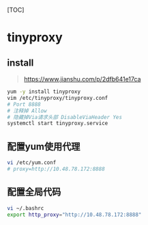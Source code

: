 [TOC]

# tinyproxy

## install

> https://www.jianshu.com/p/2dfb641e17ca

```bash
yum -y install tinyproxy
vim /etc/tinyproxy/tinyproxy.conf
# Port 8888
# 注释掉 Allow
# 隐藏掉Via请求头部 DisableViaHeader Yes
systemctl start tinyproxy.service
```

## 配置yum使用代理

```bash
vi /etc/yum.conf
# proxy=http://10.48.78.172:8888
```

## 配置全局代码

```bash
vi ~/.bashrc
export http_proxy="http://10.48.78.172:8888"
```

